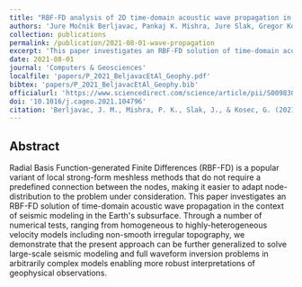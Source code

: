 ```yaml
---
title: "RBF-FD analysis of 2D time-domain acoustic wave propagation in heterogeneous media"
authors: 'Jure Močnik Berljavac, Pankaj K. Mishra, Jure Slak, Gregor Kosec'
collection: publications
permalink: /publication/2021-08-01-wave-propagation
excerpt: 'This paper investigates an RBF-FD solution of time-domain acoustic wave propagation in the context of seismic modeling in the Earth''s subsurface.'
date: 2021-08-01
journal: 'Computers & Geosciences'
localfile: 'papers/P_2021_BeljavacEtAl_Geophy.pdf'
bibtex: 'papers/P_2021_BeljavacEtAl_Geophy.bib'
officialurl: 'https://www.sciencedirect.com/science/article/pii/S0098300421000984'
doi: '10.1016/j.cageo.2021.104796'
citation: 'Berljavac, J. M., Mishra, P. K., Slak, J., & Kosec, G. (2021). RBF-FD analysis of 2D time-domain acoustic wave propagation in heterogeneous media. Computers & Geosciences, 153.'
---
```


## Abstract

Radial Basis Function-generated Finite Differences (RBF-FD) is a popular variant of local strong-form meshless methods that do not require a predefined connection between the nodes, making it easier to adapt node-distribution to the problem under consideration. This paper investigates an RBF-FD solution of time-domain acoustic wave propagation in the context of seismic modeling in the Earth's subsurface. Through a number of numerical tests, ranging from homogeneous to highly-heterogeneous velocity models including non-smooth irregular topography, we demonstrate that the present approach can be further generalized to solve large-scale seismic modeling and full waveform inversion problems in arbitrarily complex models enabling more robust interpretations of geophysical observations.
